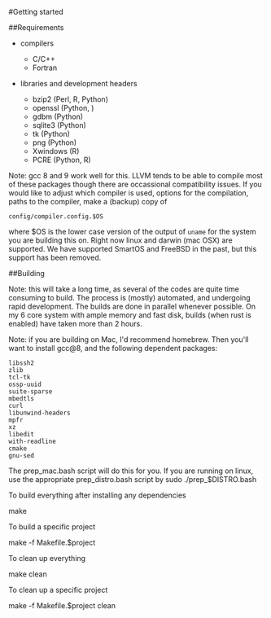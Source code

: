 #Getting started

##Requirements

* compilers
   * C/C++
   * Fortran 

* libraries and development headers
   * bzip2   (Perl, R, Python)
   * openssl (Python, )
   * gdbm (Python)
   * sqlite3 (Python)
   * tk (Python)
   * png (Python)
   * Xwindows (R)
   * PCRE (Python, R)

Note: gcc 8 and 9 work well for this.  LLVM tends to be able to compile most of these packages
though there are occassional compatibility issues.  If you would like to adjust which compiler
is used, options for the compilation, paths to the compiler, make a (backup) copy of 

	config/compiler.config.$OS

where $OS is the lower case version of the output of `uname` for the system you are 
building this on.  Right now linux and darwin (mac OSX) are supported.  We have supported SmartOS
and FreeBSD in the past, but this support has been removed.



##Building

Note: this will take a long time, as several of the codes
are quite time consuming to build.  The process is (mostly)
automated, and undergoing rapid development.  The builds are
done in parallel whenever possible.  On my 6 core system with ample
memory and fast disk, builds (when rust is enabled) have taken
more than 2 hours.

Note: if you are building on Mac, I'd recommend homebrew.  Then you'll
want to install gcc@8, and the following dependent packages:
	
	libssh2
	zlib
	tcl-tk
	ossp-uuid
	suite-sparse
	mbedtls
	curl
	libunwind-headers
	mpfr
	xz
	libedit
	with-readline
	cmake
	gnu-sed

The prep_mac.bash script will do this for you.  If you are running on linux, use the appropriate prep_distro.bash script by
	sudo ./prep_$DISTRO.bash
	
To build everything after installing any dependencies

  make

To build a specific project

  make -f Makefile.$project

To clean up everything

  make clean

To clean up a specific project

  make -f Makefile.$project clean

